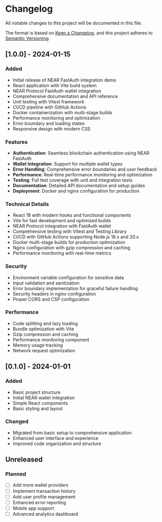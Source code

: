 # Changelog

All notable changes to this project will be documented in this file.

The format is based on [Keep a Changelog](https://keepachangelog.com/en/1.0.0/),
and this project adheres to [Semantic Versioning](https://semver.org/spec/v2.0.0.html).

## [1.0.0] - 2024-01-15

### Added
- Initial release of NEAR FastAuth integration demo
- React application with Vite build system
- NEAR Protocol FastAuth wallet integration
- Comprehensive documentation and API reference
- Unit testing with Vitest framework
- CI/CD pipeline with GitHub Actions
- Docker containerization with multi-stage builds
- Performance monitoring and optimization
- Error boundary and loading states
- Responsive design with modern CSS

### Features
- **Authentication**: Seamless blockchain authentication using NEAR FastAuth
- **Wallet Integration**: Support for multiple wallet types
- **Error Handling**: Comprehensive error boundaries and user feedback
- **Performance**: Real-time performance monitoring and optimization
- **Testing**: Full test coverage with unit and integration tests
- **Documentation**: Detailed API documentation and setup guides
- **Deployment**: Docker and nginx configuration for production

### Technical Details
- React 18 with modern hooks and functional components
- Vite for fast development and optimized builds
- NEAR Protocol integration with FastAuth wallet
- Comprehensive testing with Vitest and Testing Library
- CI/CD with GitHub Actions supporting Node.js 18.x and 20.x
- Docker multi-stage builds for production optimization
- Nginx configuration with gzip compression and caching
- Performance monitoring with real-time metrics

### Security
- Environment variable configuration for sensitive data
- Input validation and sanitization
- Error boundary implementation for graceful failure handling
- Security headers in nginx configuration
- Proper CORS and CSP configuration

### Performance
- Code splitting and lazy loading
- Bundle optimization with Vite
- Gzip compression and caching
- Performance monitoring component
- Memory usage tracking
- Network request optimization

## [0.1.0] - 2024-01-01

### Added
- Basic project structure
- Initial NEAR wallet integration
- Simple React components
- Basic styling and layout

### Changed
- Migrated from basic setup to comprehensive application
- Enhanced user interface and experience
- Improved code organization and structure

## Unreleased

### Planned
- [ ] Add more wallet providers
- [ ] Implement transaction history
- [ ] Add user profile management
- [ ] Enhanced error reporting
- [ ] Mobile app support
- [ ] Advanced analytics dashboard

